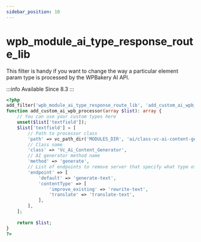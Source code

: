 ```yaml
---
sidebar_position: 10
---
```


# wpb_module_ai_type_response_route_lib

This filter is handy if you want to change the way a particular element param type is processed by the WPBakery AI API.

:::info
Available Since 8.3
:::

```php
<?php
add_filter('wpb_module_ai_type_response_route_lib', 'add_custom_ai_wpb_processor');
function add_custom_ai_wpb_processor(array $list): array {
    // You can use your custom types here
    unset($list['textfield']);
    $list['textfield'] = [
        // Path to processor class
        'path' => vc_path_dir('MODULES_DIR', 'ai/class-vc-ai-content-generator.php'),
        // Class name
        'class' => 'Vc_Ai_Content_Generator',
        // AI generator method name
        'method' => 'generate',
        // List of endpoints to remove server that specify what type of content to generate
        'endpoint' => [
            'default' => 'generate-text',
            'contentType' => [
                'improve_existing' => 'rewrite-text',
                'translate' => 'translate-text',
            ],
        ],
    ];
    
    return $list;
}
?>
```
